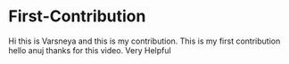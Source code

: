 # First-Contribution

Hi this is Varsneya and this is my contribution.
This is my first contribution
hello anuj thanks for this video. Very Helpful

